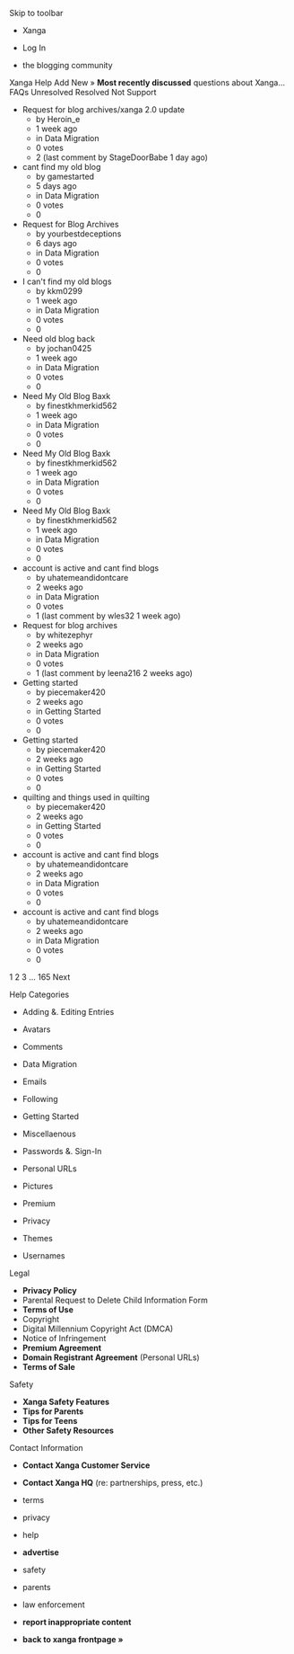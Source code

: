 Skip to toolbar

*   Xanga

*   Log In

*   the blogging community

Xanga Help Add New » **Most recently discussed** questions about Xanga… FAQs Unresolved Resolved Not Support

*   Request for blog archives/xanga 2.0 update
    *   by Heroin\_e
    *   1 week ago
    *   in Data Migration
    *   0 votes
    *   2 (last comment by StageDoorBabe 1 day ago)
*   cant find my old blog
    *   by gamestarted
    *   5 days ago
    *   in Data Migration
    *   0 votes
    *   0
*   Request for Blog Archives
    *   by yourbestdeceptions
    *   6 days ago
    *   in Data Migration
    *   0 votes
    *   0
*   I can't find my old blogs
    *   by kkm0299
    *   1 week ago
    *   in Data Migration
    *   0 votes
    *   0
*   Need old blog back
    *   by jochan0425
    *   1 week ago
    *   in Data Migration
    *   0 votes
    *   0
*   Need My Old Blog Baxk
    *   by finestkhmerkid562
    *   1 week ago
    *   in Data Migration
    *   0 votes
    *   0
*   Need My Old Blog Baxk
    *   by finestkhmerkid562
    *   1 week ago
    *   in Data Migration
    *   0 votes
    *   0
*   Need My Old Blog Baxk
    *   by finestkhmerkid562
    *   1 week ago
    *   in Data Migration
    *   0 votes
    *   0
*   account is active and cant find blogs
    *   by uhatemeandidontcare
    *   2 weeks ago
    *   in Data Migration
    *   0 votes
    *   1 (last comment by wles32 1 week ago)
*   Request for blog archives
    *   by whitezephyr
    *   2 weeks ago
    *   in Data Migration
    *   0 votes
    *   1 (last comment by leena216 2 weeks ago)
*   Getting started
    *   by piecemaker420
    *   2 weeks ago
    *   in Getting Started
    *   0 votes
    *   0
*   Getting started
    *   by piecemaker420
    *   2 weeks ago
    *   in Getting Started
    *   0 votes
    *   0
*   quilting and things used in quilting
    *   by piecemaker420
    *   2 weeks ago
    *   in Getting Started
    *   0 votes
    *   0
*   account is active and cant find blogs
    *   by uhatemeandidontcare
    *   2 weeks ago
    *   in Data Migration
    *   0 votes
    *   0
*   account is active and cant find blogs
    *   by uhatemeandidontcare
    *   2 weeks ago
    *   in Data Migration
    *   0 votes
    *   0

1 2 3 ... 165 Next

Help Categories

*   Adding &. Editing Entries
*   Avatars
*   Comments
*   Data Migration
*   Emails
*   Following
*   Getting Started
*   Miscellaenous

*   Passwords &. Sign-In
*   Personal URLs
*   Pictures
*   Premium
*   Privacy
*   Themes
*   Usernames

Legal

*   **Privacy Policy**
*   Parental Request to Delete Child Information Form
*   **Terms of Use**
*   Copyright
*   Digital Millennium Copyright Act (DMCA)
*   Notice of Infringement
*   **Premium Agreement**
*   **Domain Registrant Agreement** (Personal URLs)
*   **Terms of Sale**

Safety

*   **Xanga Safety Features**
*   **Tips for Parents**
*   **Tips for Teens**
*   **Other Safety Resources**

Contact Information

*   **Contact Xanga Customer Service**
*   **Contact Xanga HQ** (re: partnerships, press, etc.)

*   terms
*   privacy
*   help
*   **advertise**

*   safety
*   parents
*   law enforcement
*   **report inappropriate content**

*   **back to xanga frontpage »**